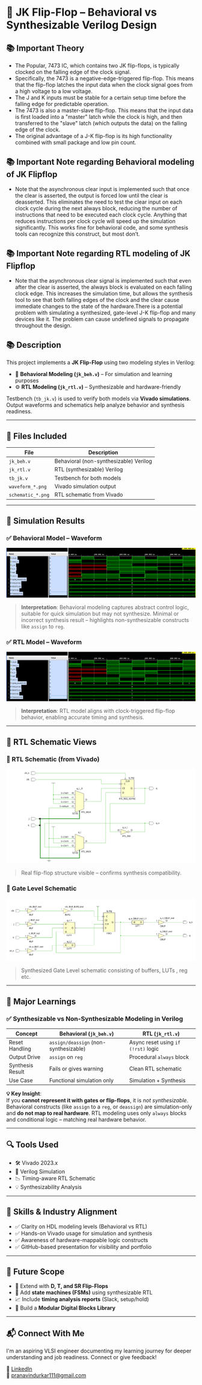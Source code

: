 # 🔁 JK Flip-Flop – Behavioral vs Synthesizable Verilog Design

## 📚 Important Theory
- The Popular, 7473 IC, which contains two JK flip-flops, is typically clocked on the falling edge of the clock signal.
- Specifically, the 7473 is a negative-edge-triggered flip-flop. This means that the flip-flop latches the input data when the clock signal goes from a high voltage to a low voltage.
- The J and K inputs must be stable for a certain setup time before the falling edge for predictable operation.
- The 7473 is also a master-slave flip-flop. This means that the input data is first loaded into a "master" latch while the clock is high, and then transferred to the "slave" latch (which outputs the data) on the falling edge of the clock.
- The original advantage of a J-K flip-flop is its high functionality combined with small package and low pin count.

## 📚 Important Note regarding Behavioral modeling of JK Flipflop
- Note that the asynchronous clear input is implemented such that once the clear is asserted, the output is forced low until the clear is deasserted. This eliminates the need to test the clear input on each clock cycle during the next always block, reducing the number of instructions that need to be executed each clock cycle. Anything that reduces instructions per clock cycle will speed up the simulation significantly. This works fine for behavioral code, and some synthesis tools can recognize this construct, but most don’t.
## 📚 Important Note regarding RTL modeling of JK Flipflop
- Note that the asynchronous clear signal is implemented such that even after the clear is asserted, the always block is evaluated on each falling clock edge. This increases the simulation time, but allows the synthesis tool to see that both falling edges of the clock and the clear cause immediate changes to the state of the hardware.There is a potential problem with simulating a synthesized, gate-level J-K flip-flop and many devices like it. The problem can cause undefined signals to propagate throughout the design.


## 📚 Description

This project implements a **JK Flip-Flop** using two modeling styles in Verilog:

- 🧠 **Behavioral Modeling (`jk_beh.v`)** – For simulation and learning purposes
- ⚙️ **RTL Modeling (`jk_rtl.v`)** – Synthesizable and hardware-friendly

Testbench (`tb_jk.v`) is used to verify both models via **Vivado simulations**. Output waveforms and schematics help analyze behavior and synthesis readiness.

---

## 🔧 Files Included

| File              | Description                             |
|-------------------|-----------------------------------------|
| `jk_beh.v`        | Behavioral (non-synthesizable) Verilog  |
| `jk_rtl.v`        | RTL (synthesizable) Verilog             |
| `tb_jk.v`         | Testbench for both models               |
| `waveform_*.png`  | Vivado simulation output                |
| `schematic_*.png` | RTL schematic from Vivado               |

---

## 🧪 Simulation Results

### ✅ Behavioral Model – Waveform

![Behavioral Waveform](sim/waveform.png)

> **Interpretation**: Behavioral modeling captures abstract control logic, suitable for quick simulation but may not synthesize.
> Minimal or incorrect synthesis result – highlights non-synthesizable constructs like `assign` to `reg`.

### ✅ RTL Model – Waveform

![RTL Waveform](sim/waveform.png)

> **Interpretation**: RTL model aligns with clock-triggered flip-flop behavior, enabling accurate timing and synthesis.

---

## 🧩 RTL Schematic Views

### 🔬 RTL Schematic (from Vivado)

![RTL Schematic](schematic/rtl_schematic.png)
> Real flip-flop structure visible – confirms synthesis compatibility.


### 🧮 Gate Level Schematic

![Gate Level Schematic](schematic/synth_gatelevel_schematic.png)
> Synthesized Gate Level schematic consisting of buffers, LUTs , reg etc.

---

## 📌 Major Learnings

### ✅ Synthesizable vs Non-Synthesizable Modeling in Verilog

| Concept                  | Behavioral (`jk_beh.v`)              | RTL (`jk_rtl.v`)                    |
|--------------------------|--------------------------------------|-------------------------------------|
| Reset Handling           | `assign/deassign` (non-synthesizable) | Async reset using `if (!rst)` logic |
| Output Drive             | `assign` on `reg`                    | Procedural `always` block           |
| Synthesis Result         | Fails or gives warning               | Clean RTL schematic                 |
| Use Case                 | Functional simulation only           | Simulation + Synthesis              |

**💡 Key Insight**:  
If you **cannot represent it with gates or flip-flops**, it is *not synthesizable*. Behavioral constructs (like `assign` to a `reg`, or `deassign`) are simulation-only and **do not map to real hardware**. RTL modeling uses only `always` blocks and conditional logic – matching real hardware behavior.

---

## 🔍 Tools Used

- 🛠️ Vivado 2023.x
- 🧪 Verilog Simulation
- 📉 Timing-aware RTL Schematic
- 💡 Synthesizability Analysis

---

## 📌 Skills & Industry Alignment

- ✅ Clarity on HDL modeling levels (Behavioral vs RTL)
- ✅ Hands-on Vivado usage for simulation and synthesis
- ✅ Awareness of hardware-mappable logic constructs
- ✅ GitHub-based presentation for visibility and portfolio

---

## 📁 Future Scope

- 🔄 Extend with **D, T, and SR Flip-Flops**
- 🧠 Add **state machines (FSMs)** using synthesizable RTL
- 📈 Include **timing analysis reports** (Slack, setup/hold)
- 📂 Build a **Modular Digital Blocks Library**

---

## 📬 Connect With Me

I'm an aspiring VLSI engineer documenting my learning journey for deeper understanding and job readiness. Connect or give feedback!

📌 [LinkedIn](https://linkedin.com/in/pranav-indurkar213)  
📧 pranavindurkar111@gmail.com  

